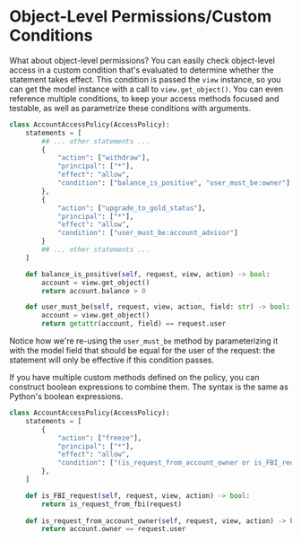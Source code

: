 # Object-Level Permissions/Custom Conditions

What about object-level permissions? You can easily check object-level access in a custom condition that's evaluated to determine whether the statement takes effect. This condition is passed the `view` instance, so you can  get the model instance with a call to `view.get_object()`. You can even reference multiple conditions, to keep your access methods focused and testable, as well as parametrize these conditions with arguments.

```python hl_lines="14 25"
class AccountAccessPolicy(AccessPolicy):
    statements = [
        ## ... other statements ...
        {
            "action": ["withdraw"],
            "principal": ["*"],
            "effect": "allow",
            "condition": ["balance_is_positive", "user_must_be:owner"]     
        },
        {
            "action": ["upgrade_to_gold_status"],
            "principal": ["*"],
            "effect": "allow",
            "condition": ["user_must_be:account_advisor"]
        }
        ## ... other statements ...
    ]

    def balance_is_positive(self, request, view, action) -> bool:
        account = view.get_object()
        return account.balance > 0

    def user_must_be(self, request, view, action, field: str) -> bool:
        account = view.get_object()
        return getattr(account, field) == request.user
```

Notice how we're re-using the `user_must_be` method by parameterizing it with the model field that should be equal for the user of the request: the statement will only be effective if this condition passes.

If you have multiple custom methods defined on the policy, you can construct boolean expressions to combine them. The syntax is the same as Python's boolean expressions.

```python
class AccountAccessPolicy(AccessPolicy):
    statements = [
        {
            "action": ["freeze"],
            "principal": ["*"],
            "effect": "allow",
            "condition": ["(is_request_from_account_owner or is_FBI_request)"]     
        },
    ]

    def is_FBI_request(self, request, view, action) -> bool:
        return is_request_from_fbi(request)
    
    def is_request_from_account_owner(self, request, view, action) -> bool:
        return account.owner == request.user
```